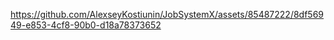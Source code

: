 https://github.com/AlexseyKostiunin/JobSystemX/assets/85487222/8df56949-e853-4cf8-90b0-d18a78373652
